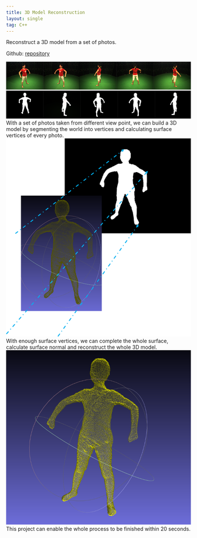 ```yaml
---
title: 3D Model Reconstruction
layout: single
tag: C++
---
```


Reconstruct a 3D model from a set of photos.

Github:  <a href="github.com/MitoGame/VisualHull" target="_blank">repository</a>



<div style="text-align: center"><img src="/img/blogs/vsh1.png" width="700" /> </div>
<div style="text-align: center"><img src="/img/blogs/vsh2.png" width="700" /> </div>
With a set of photos taken from different view point, we can build a 3D model by  segmenting the world into vertices and calculating surface vertices of every photo. 

<div style="text-align: center"><img src="/img/blogs/vsh3.png" width="700" /> </div>
With enough surface vertices, we can complete the whole surface, calculate surface normal and reconstruct the whole 3D model.

<div style="text-align: center"><img src="/img/blogs/vsh4.png" width="700" /> </div>
This project can enable the whole process to be finished within 20 seconds.